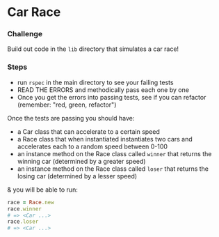 # Car Race

### Challenge

Build out code in the `lib` directory that simulates a car race!

### Steps

* run `rspec` in the main directory to see your failing tests
* READ THE ERRORS and methodically pass each one by one
* Once you get the errors into passing tests, see if you can refactor (remember: "red, green, refactor")

Once the tests are passing you should have:

- a Car class that can accelerate to a certain speed
- a Race class that when instantiated instantiates two cars and accelerates each to a random speed between 0-100
- an instance method on the Race class called `winner` that returns the winning car (determined by a greater speed)
- an instance method on the Race class called `loser` that returns the losing car (determined by a lesser speed)

& you will be able to run:

```ruby
race = Race.new
race.winner
# => <Car ...>
race.loser
# => <Car ...>
```
